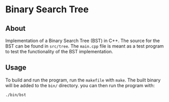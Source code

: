 # Binary Search Tree

## About
Implementation of a Binary Search Tree (BST) in C++. The source for the BST
can be found in `src/tree`. The `main.cpp` file is meant as a test program
to test the functionality of the BST implementation.

## Usage
To build and run the program, run the `makefile` with `make`. The built
binary will be added to the `bin/` directory. you can then run the program
with:
```bash
./bin/bst
```
